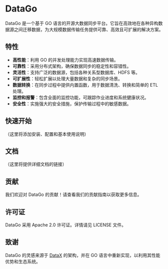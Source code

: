 # DataGo

DataGo 是一个基于 GO 语言的开源大数据同步平台。它旨在高效地在各种异构数据源之间迁移数据，为大规模数据传输任务提供可靠、高效且可扩展的解决方案。

## 特性

- **高性能**：利用 GO 的并发处理能力实现高速数据传输。
- **可靠性**：采用分布式架构，确保数据同步的稳定性和容错性。
- **灵活性**：支持广泛的数据源，包括各种关系型数据库、HDFS 等。
- **可扩展性**：轻松扩展以处理大量数据和复杂的同步场景。
- **数据转换**：在同步过程中提供内置函数，用于数据清洗、转换和简单的 ETL 处理。
- **监控和报警**：包含全面的监控功能，可跟踪作业进度和系统健康状况。
- **安全性**：实施强大的安全措施，保护传输过程中的敏感数据。

## 快速开始

（这里将添加安装、配置和基本使用说明）

## 文档

（这里将提供详细文档的链接）

## 贡献

我们欢迎对 DataGo 的贡献！请查看我们的贡献指南以获取更多信息。

## 许可证

DataGo 采用 Apache 2.0 许可证。详情请见 LICENSE 文件。

## 致谢

DataGo 的灵感来源于 [DataX](https://github.com/alibaba/DataX) 的架构，并在 GO 语言中重新实现，以利用其性能优势和生态系统。